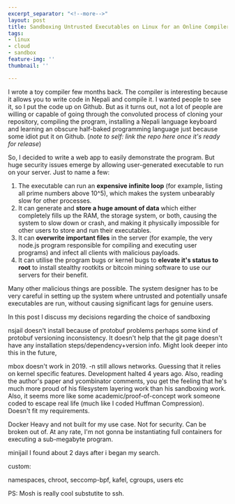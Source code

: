 ```yaml
---
excerpt_separator: "<!--more-->"
layout: post
title: Sandboxing Untrusted Executables on Linux for an Online Compiler
tags:
- linux
- cloud
- sandbox
feature-img: ''
thumbnail: ''

---
```

I wrote a toy compiler few months back. The compiler is interesting because it allows you to write code in Nepali and compile it. I wanted people to see it, so I put the code up on Github. But as it turns out, not a lot of people are willing or capable of going through the convoluted process of cloning your repository, compiling the program, installing a Nepali language keyboard and learning an obscure half-baked programming language just because some idiot put it on Github. (_note to self: link the repo here once it's ready for release_)

So, I decided to write a web app to easily demonstrate the program.<!--more--> But huge security issues emerge by allowing user-generated executable to run on your server. Just to name a few:

1. The executable can run an **expensive infinite loop** (for example, listing all prime numbers above 10^5), which makes the system unbearably slow for other processes.
2. It can generate and **store a huge amount of data** which either completely fills up the RAM, the storage system, or both, causing the system to slow down or crash, and making it physically impossible for other users to store and run their executables.
3. It can **overwrite important files** in the server (for example, the very node.js program responsible for compiling and executing user programs) and infect all clients with malicious payloads. 
4. It can utilise the program bugs or kernel bugs to **elevate it's status to root** to install stealthy rootkits or bitcoin mining software to use our servers for their benefit.

Many other malicious things are possible. The system designer has to be very careful in setting up the system where untrusted and potentially unsafe executables are run, without causing significant lags for genuine users. 

In this post I discuss my decisions regarding the choice of sandboxing

nsjail doesn't install because of protobuf problems perhaps some kind of protobuf versioning inconsistency. It doesn't help that the git page doesn't have any installation steps/dependency+version info. Might look deeper into this in the future,

mbox doesn't work in 2019. -n still allows networks. Guessing that it relies on kernel specific features. Development halted 4 years ago. Also, reading the author's paper and ycombinator comments, you get the feeling that he's much more proud of his filesystem layering work than his sandboxing work. Also, it seems more like some academic/proof-of-concept work someone coded to escape real life (much like I coded Huffman Compression). Doesn't fit my requirements.

Docker Heavy and not built for my use case. Not for security. Can be broken out of. At any rate, I'm not gonna be instantiating full containers for executing a sub-megabyte program.

minijail I found about 2 days after i began my search.

custom:

namespaces, chroot, seccomp-bpf, kafel, cgroups, users etc

PS: Mosh is really cool substutite to ssh.